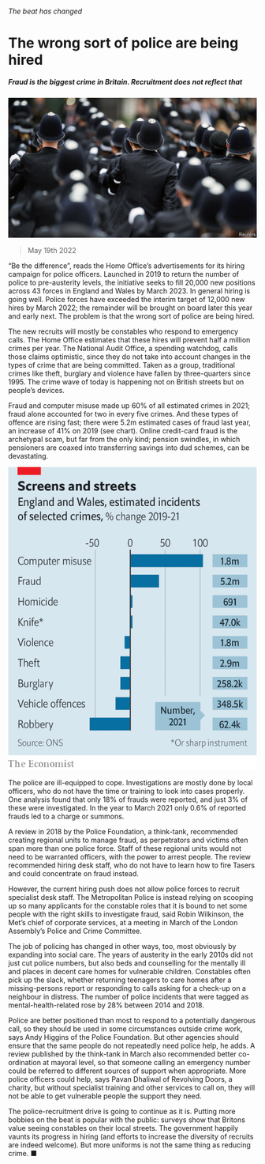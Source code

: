 ###### The beat has changed

# The wrong sort of police are being hired 

##### Fraud is the biggest crime in Britain. Recruitment does not reflect that 

![image](images/20220521_BRP505.jpg) 

> May 19th 2022 

“Be the difference”, reads the Home Office’s advertisements for its hiring campaign for police officers. Launched in 2019 to return the number of police to pre-austerity levels, the initiative seeks to fill 20,000 new positions across 43 forces in England and Wales by March 2023. In general hiring is going well. Police forces have exceeded the interim target of 12,000 new hires by March 2022; the remainder will be brought on board later this year and early next. The problem is that the wrong sort of police are being hired. 

The new recruits will mostly be constables who respond to emergency calls. The Home Office estimates that these hires will prevent half a million crimes per year. The National Audit Office, a spending watchdog, calls those claims optimistic, since they do not take into account changes in the types of crime that are being committed. Taken as a group, traditional crimes like theft, burglary and violence have fallen by three-quarters since 1995. The crime wave of today is happening not on British streets but on people’s devices. 

Fraud and computer misuse made up 60% of all estimated crimes in 2021; fraud alone accounted for two in every five crimes. And these types of offence are rising fast; there were 5.2m estimated cases of fraud last year, an increase of 41% on 2019 (see chart). Online credit-card fraud is the archetypal scam, but far from the only kind; pension swindles, in which pensioners are coaxed into transferring savings into dud schemes, can be devastating. 

![image](images/20220521_BRC370.png) 


The police are ill-equipped to cope. Investigations are mostly done by local officers, who do not have the time or training to look into cases properly. One analysis found that only 18% of frauds were reported, and just 3% of these were investigated. In the year to March 2021 only 0.6% of reported frauds led to a charge or summons. 

A review in 2018 by the Police Foundation, a think-tank, recommended creating regional units to manage fraud, as perpetrators and victims often span more than one police force. Staff of these regional units would not need to be warranted officers, with the power to arrest people. The review recommended hiring desk staff, who do not have to learn how to fire Tasers and could concentrate on fraud instead. 

However, the current hiring push does not allow police forces to recruit specialist desk staff. The Metropolitan Police is instead relying on scooping up so many applicants for the constable roles that it is bound to net some people with the right skills to investigate fraud, said Robin Wilkinson, the Met’s chief of corporate services, at a meeting in March of the London Assembly’s Police and Crime Committee.

The job of policing has changed in other ways, too, most obviously by expanding into social care. The years of austerity in the early 2010s did not just cut police numbers, but also beds and counselling for the mentally ill and places in decent care homes for vulnerable children. Constables often pick up the slack, whether returning teenagers to care homes after a missing-persons report or responding to calls asking for a check-up on a neighbour in distress. The number of police incidents that were tagged as mental-health-related rose by 28% between 2014 and 2018.

Police are better positioned than most to respond to a potentially dangerous call, so they should be used in some circumstances outside crime work, says Andy Higgins of the Police Foundation. But other agencies should ensure that the same people do not repeatedly need police help, he adds. A review published by the think-tank in March also recommended better co-ordination at mayoral level, so that someone calling an emergency number could be referred to different sources of support when appropriate. More police officers could help, says Pavan Dhaliwal of Revolving Doors, a charity, but without specialist training and other services to call on, they will not be able to get vulnerable people the support they need.

The police-recruitment drive is going to continue as it is. Putting more bobbies on the beat is popular with the public: surveys show that Britons value seeing constables on their local streets. The government happily vaunts its progress in hiring (and efforts to increase the diversity of recruits are indeed welcome). But more uniforms is not the same thing as reducing crime. ■

